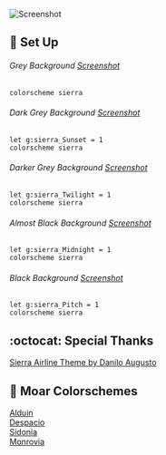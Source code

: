 ![Screenshot](https://cloud.githubusercontent.com/assets/11221489/24884378/f0017e86-1dfd-11e7-803b-f7502a8c2428.png)

:space_invader: Set Up
------

###### Grey Background [Screenshot](https://cloud.githubusercontent.com/assets/11221489/24884378/f0017e86-1dfd-11e7-803b-f7502a8c2428.png)
```VimL
colorscheme sierra 
```

###### Dark Grey Background [Screenshot](https://cloud.githubusercontent.com/assets/11221489/24884594/03eeedb0-1dff-11e7-89f0-4863510a90a2.png)
```VimL
let g:sierra_Sunset = 1
colorscheme sierra 
```

###### Darker Grey Background [Screenshot](https://cloud.githubusercontent.com/assets/11221489/24884655/466fa2a6-1dff-11e7-9b11-b5f6d069f89e.png)
```VimL
let g:sierra_Twilight = 1
colorscheme sierra 
```

###### Almost Black Background [Screenshot](https://cloud.githubusercontent.com/assets/11221489/24884678/69387ae2-1dff-11e7-86df-f89b4bb106c6.png)
```VimL
let g:sierra_Midnight = 1
colorscheme sierra 
```

###### Black Background [Screenshot](https://cloud.githubusercontent.com/assets/11221489/24884694/7d2de38e-1dff-11e7-8e48-03c49f77ec41.png)
```VimL
let g:sierra_Pitch = 1
colorscheme sierra 
```
:octocat: Special Thanks
-----------------
[Sierra Airline Theme by Danilo Augusto](https://github.com/danilo-augusto)

:octopus: Moar Colorschemes
-------
[Alduin](https://github.com/AlessandroYorba/Alduin)<br>
[Despacio](https://github.com/AlessandroYorba/Despacio)<br>
[Sidonia](https://github.com/AlessandroYorba/Sidonia)<br>
[Monrovia](https://github.com/AlessandroYorba/Monrovia)
